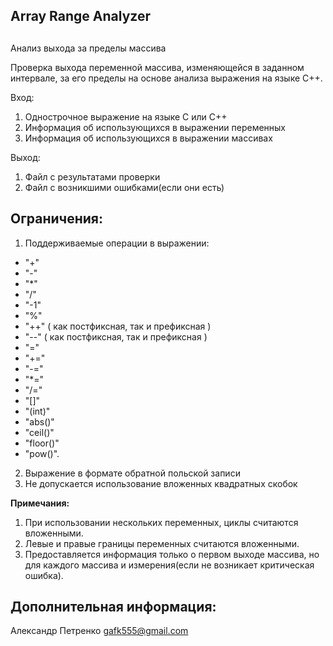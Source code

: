 ## Array Range Analyzer
 ##
Анализ выхода за пределы массива

Проверка выхода переменной массива, изменяющейся в заданном интервале, за его пределы на основе анализа выражения на языке С++. 

Вход:

1) Однострочное выражение на языке C или С++
2) Информация об использующихся в выражении переменных
3) Информация об использующихся в выражении массивах

Выход:
1) Файл с результатами проверки
2) Файл с возникшими ошибками(если они есть)

## Ограничения: ##

1) Поддерживаемые операции в выражении:
- "+"
- "-"
- "*"
- "/"
- "-1"
- "%"
- "++" ( как постфиксная, так и префиксная )
- "--" ( как постфиксная, так и префиксная )
- "="
- "+="
- "-="
- "*="
- "/="
- "[]"
- "(int)"
- "abs()"
- "ceil()"
- "floor()"
- "pow()".

2) Выражение в формате обратной польской записи
3) Не допускается использование вложенных квадратных скобок

**Примечания:**
1) При использовании нескольких переменных, циклы считаются вложенными.
2) Левые и правые границы переменных считаются вложенными.
3) Предоставляется информация только о первом выходе массива, но для каждого массива и измерения(если не возникает критическая ошибка).

## Дополнительная информация: ##
Александр Петренко
gafk555@gmail.com